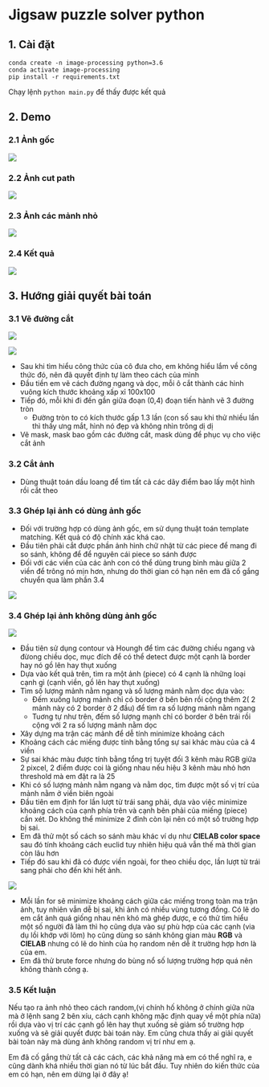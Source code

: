 # Jigsaw puzzle solver python

## 1. Cài đặt

```
conda create -n image-processing python=3.6
conda activate image-processing
pip install -r requirements.txt
```

Chạy lệnh `python main.py` để thấy được kết quả

## 2. Demo

### 2.1 Ảnh gốc

![](1.jpg)

### 2.2 Ảnh cut path

![](./assets/1.png)

### 2.3 Ảnh các mảnh nhỏ

![](./assets/1_random.png)

### 2.4 Kết quả

![](./assets/result.png)

## 3. Hướng giải quyết bài toán

### 3.1 Vẽ đường cắt

![](./assets/p-m-19.png)

![](./assets/draw_circle.jpg)

- Sau khi tìm hiểu công thức của cô đưa cho, em không hiểu lắm về công thức đó, nên đã quyết định tự làm theo cách của mình
- Đầu tiền em vẽ cách đường ngang và dọc, mỗi ô cắt thành các hình vuông kích thước khoảng xấp xỉ 100x100
- Tiếp đó, mỗi khi đi đến gần giữa đoạn (0,4) đoạn tiến hành vẽ 3 đường tròn
  - Đường tròn to có kích thước gấp 1.3 lần (con số sau khi thử nhiều lần thì thấy ưng mắt, hình nó đẹp và không nhìn trông dị dị
- Vẽ mask, mask bao gồm các đường cắt, mask dùng để phục vụ cho việc cắt ảnh

### 3.2 Cắt ảnh

- Dùng thuật toán dầu loang để tìm tất cả các dãy điểm bao lấy một hình rồi cắt theo

### 3.3 Ghép lại ảnh **có** dùng ảnh gốc

- Đối với trường hợp có dùng ảnh gốc, em sử dụng thuật toán template matching. Kết quả có độ chính xác khá cao.
- Đầu tiên phải cắt được phần ảnh hình chữ nhật từ các piece để mang đi so sánh, không để để nguyên cái piece so sánh được
- Đối với các viền của các ảnh con có thể dùng trung bình màu giữa 2 viền để trông nó mịn hơn, nhưng do thời gian có hạn nên em đã cố gắng chuyển qua làm phần 3.4

![](./assets/result.png)

### 3.4 Ghép lại ảnh **không** dùng ảnh gốc

![](./assets/border.jpg)

- Đầu tiên sử dụng contour và Houngh để tìm các đường chiều ngang và đừong chiều dọc, mục đích để có thể detect được một cạnh là border hay nó gồ lên hay thụt xuống
- Dựa vào kết quả trên, tìm ra một ảnh (piece) có 4 cạnh là những loại cạnh gì (cạnh viền, gồ lên hay thụt xuống)
- Tìm số lượng mảnh nằm ngang và số lượng mảnh nằm dọc dựa vào:
  - Đếm xuống lượng mảnh chỉ có border ở bên bên rồi cộng thêm 2( 2 mảnh này có 2 border ở 2 đầu) để tìm ra số lượng mảnh nằm ngang
  - Tuơng tự như trên, đếm số lượng mạnh chỉ có border ở bên trái rồi cộng với 2 ra số lượng mảnh nằm dọc
- Xây dựng ma trận các mảnh để dễ tính minimize khoảng cách
- Khoảng cách các miếng được tính bằng tổng sự sai khác màu của cả 4 viền
- Sự sai khác màu được tính bằng tổng trị tuyệt đối 3 kênh màu RGB giữa 2 pixcel, 2 điểm được coi là giống nhau nếu hiệu 3 kênh màu nhỏ hơn threshold mà em đặt ra là 25
- Khi có số lượng mảnh nằm ngang và nằm dọc, tìm được một số vị trí của mảnh nằm ở viền biên ngoài
- Đầu tiên em định for lần lượt từ trái sang phải, dựa vào việc minimize khoảng cách của cạnh phía trên và cạnh bên phải của miếng (piece) cần xét. Do không thể minimize 2 đỉnh còn lại nên có một số trường hợp bị sai.
- Em đã thử một số cách so sánh màu khác ví dụ như **CIELAB color space** sau đó tính khoảng cách euclid tuy nhiên hiệu quả vẫn thế mà thời gian còn lâu hơn
- Tiếp đó sau khi đã có được viền ngoài, for theo chiều dọc, lần lượt từ trái sang phải cho đến khi hết ảnh.

![](./assets/without_original.png)

- Mỗi lần for sẽ minimize khoảng cách giữa các miếng trong toàn ma trận ảnh, tuy nhiên vẫn dễ bị sai, khi ảnh có nhiều vùng tương đồng. Có lẽ do em cắt ảnh quá giống nhau nên khó mà ghép được, e có thử tìm hiểu một số người đã làm thì họ cũng dựa vào sự phù hợp của các cạnh (via dụ lồi khớp với lõm) họ cũng dùng so sánh không gian màu **RGB** và **CIELAB** nhưng có lẽ do hình của họ random nên dễ ít trường hợp hơn là của em.
- Em đã thử brute force nhưng do bùng nổ số lượng trường hợp quá nên không thành công ạ.

### 3.5 Kết luận

Nếu tạo ra ảnh nhỏ theo cách random,(vị chính hố không ở chính giữa nữa mà ở lệnh sang 2 bên xíu, cách cạnh không mặc định quay về một phía nữa) rồi dựa vào vị trí các cạnh gồ lên hay thụt xuống sẽ giảm số trường hợp xuống và sẽ giải quyết được bài toán này. Em cũng chưa thấy ai giải quyết bài toàn này mà dùng ảnh không random vị trí như em ạ.

Em đã cố gắng thử tất cả các cách, các khả năng mà em có thể nghĩ ra, e cũng dành khá nhiều thời gian nó từ lúc bắt đầu. Tuy nhiên do kiến thức của em có hạn, nên em dừng lại ở đây ạ!
